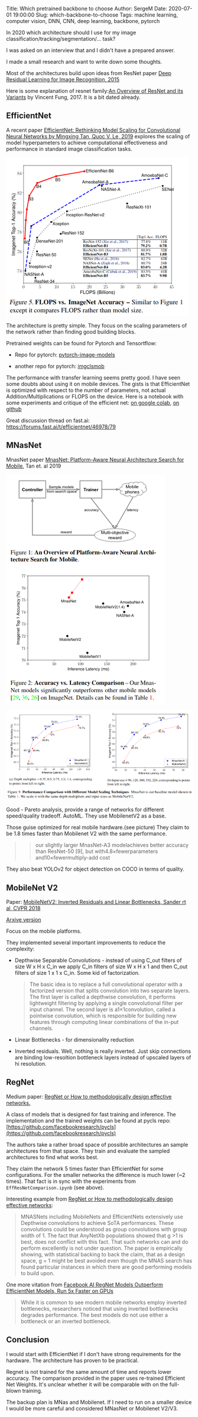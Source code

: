 Title: Which pretrained backbone to choose 
Author: SergeM
Date: 2020-07-01 19:00:00
Slug: which-backbone-to-choose
Tags: machine learning, computer vision, DNN, CNN, deep learning, backbone, pytorch


In 2020 which architecture should I use for my image classification/tracking/segmentation/... task?

I was asked on an interview that and I didn't have a prepared answer.

I made a small research and want to write down some thoughts.

Most of the architectures build upon ideas from ResNet paper [Deep Residual Learning for Image Recognition, 2015](https://arxiv.org/abs/1512.03385)

Here is some explanation of resnet family:[An Overview of ResNet and its Variants]([https://towardsdatascience.com/an-overview-of-resnet-and-its-variants-5281e2f56035) by Vincent Fung, 2017. It is a bit dated already.


## EfficientNet


A recent paper 
[EfficientNet: Rethinking Model Scaling for Convolutional Neural Networks
by Mingxing Tan, Quoc V. Le, 2019](https://arxiv.org/abs/1905.11946)
explores the scaling of model hyperpameters to achieve computational effectiveness and performance in standard image classification tasks. 

![efficientnet](media/2020-07-01-which-backbone-to-choose/efficientnet.png)

The architecture is pretty simple. They focus on the scaling parameters of the network rather than finding good building blocks.


Pretrained weights can be found for Pytorch and Tensortflow:

* Repo for pytorch: [pytorch-image-models](https://github.com/rwightman/pytorch-image-models)

* another repo for pytorch: [imgclsmob](https://github.com/osmr/imgclsmob/tree/master/pytorch)



The performance with transfer learning seems pretty good. I have seen some doubts about using it on mobile devices. The gists is that EfficientNet is optimized with respect to the number of parameters, not actual Addition/Multiplications or FLOPS on the device. 
Here is a notebook with some experiments and critique of the efficient net: [on google colab](https://colab.research.google.com/github/rwightman/pytorch-image-models/blob/master/notebooks/EffResNetComparison.ipynb#scrollTo=iapzkrt2gBwR
), [on github](https://github.com/rwightman/pytorch-image-models/blob/master/notebooks/EffResNetComparison.ipynb)

Great discussion thread on fast.ai: https://forums.fast.ai/t/efficientnet/46978/79


## MNasNet

MnasNet paper [MnasNet: Platform-Aware Neural Architecture Search for Mobile](https://arxiv.org/pdf/1807.11626.pdf), Tan et. al 2019

![mnasnet](media/2020-07-01-which-backbone-to-choose/mnas-scheme.png)

![mnasnet](media/2020-07-01-which-backbone-to-choose/mnas-performance.png)

Good - Pareto analysis, provide a range of networks for different speed/quality tradeoff. AutoML. They use MobilenetV2 as a base.

Those guise optimized for real mobile hardware.(see picture)
They claim to be 1.8 times faster  than Mobilenet V2 with the same performance.

>> our  slightly  larger  MnasNet-A3  modelachieves better accuracy than ResNet-50 [9], but with4.8×fewerparameters and10×fewermultiply-add cost


They also beat YOLOv2 for object detection on COCO in terms of quality. 


## MobileNet V2

Paper:  [MobileNetV2: Inverted Residuals and Linear Bottlenecks, Sander rt al, CVPR 2018](https://openaccess.thecvf.com/content_cvpr_2018/papers/Sandler_MobileNetV2_Inverted_Residuals_CVPR_2018_paper.pdf)

[Arxive version](https://arxiv.org/pdf/1801.04381.pdf)

Focus on the mobile platforms.

They implemented several important improvements to reduce the complexity:

*  Depthwise Separable Convolutions - instead of using C_out filters  of size W x H x C_in  we apply C_in filters of size W x H x 1 
  and then C_out filters of size 1 x 1 x C_in. Some kid of factorization.

    > The basic idea is to replace a full convolutional operator with a factorized version that splits convolution into two separate layers. The first layer is called a depthwise convolution, it performs lightweight filtering by applying a single convolutional filter per input channel.  The second layer is a1×1convolution, called a pointwise convolution, which is responsible for building new features through computing linear combinations of the in-put channels.

* Linear Bottlenecks - for dimensionality reduction

* Inverted residuals. 
  Well, nothing is really inverted. Just skip connections are binding low-resoltion bottleneck 
  layers instead of upscaled layers of hi resolution.



## RegNet 

Medium paper: [RegNet or How to methodologically design effective networks.](https://medium.com/analytics-vidhya/regnet-or-how-to-methodologically-design-effective-networks-c3560c1cf436)

A class of models that is designed for fast training and inference. 
The implementation and the trained weights can be found at pycls repo: [https://github.com/facebookresearch/pycls](https://github.com/facebookresearch/pycls)

The authors take a rather broad space of possible architectures an sample architectures from that space. 
They train and evaluate the sampled architectures to find what works best.

They claim the network 5 times faster than EfficientNet for some configurations. 
For the smaller networks the difference is much lower (~2 times). 
That fact is in sync with the experiments from `EffResNetComparison.ipynb` (see above).

Interesting example from [RegNet or How to methodologically design effective networks](https://medium.com/analytics-vidhya/regnet-or-how-to-methodologically-design-effective-networks-c3560c1cf436):

> MNASNets including MobileNets and EfficientNets extensively use Depthwise convolutions to achieve SoTA performances. These convolutions could be understood as group convolutions with group width of 1. The fact that AnyNetXb populations showed that g >1 is best, does not conflict with this fact. That such networks can and do perform excellently is not under question. The paper is empirically showing, with statistical backing to back the claim, that as a design space, g = 1 might be best avoided even though the MNAS search has found particular instances in which there are good performing models to build upon.

One more vitation from  [Facebook AI RegNet Models Outperform EfficientNet Models, Run 5x Faster on GPUs](https://medium.com/syncedreview/facebook-ai-regnet-models-outperform-efficientnet-models-run-5x-faster-on-gpus-7bdc3ea577ae)

> While it is common to see modern mobile networks employ inverted bottlenecks, researchers noticed that using inverted bottlenecks degrades performance. The best models do not use either a bottleneck or an inverted bottleneck.





## Conclusion

I would start with EfficientNet if I don't have strong requirements for the hardware. The architecture has proven to be practical. 

Regnet is not trained for the same amount of time and reports lower accuracy. The comparison provided in the paper uses re-trained Efficient Net Weights. It's unclear whether it will be comparable with on the full-blown training.

The backup plan is MNas and Mobilenet. If I need to run on a smaller device I would be more careful and considered MNasNet or Mobilenet V2/V3. 






